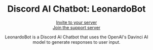 <center><h1>Discord AI Chatbot: LeonardoBot</h1>

[Invite to your server](https://discord.com/api/oauth2/authorize?client_id=1052757371329454140&permissions=3072&scope=bot%20applications.commands)
<br>[Join the support server](https://discord.gg/MUp6CtcWgb)

LeonardoBot is a Discord AI Chatbot that uses the OpenAI's Davinci AI model to generate responses to user input.</center>